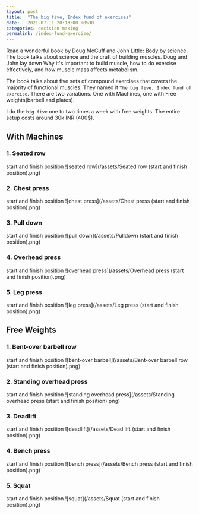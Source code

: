 ```yaml
---
layout: post
title:  "The big five, Index fund of exercises"
date:   2021-07-11 20:13:00 +0530
categories: decision making
permalink: /index-fund-exercise/
---
```


Read a wonderful book by Doug McGuff and John Little: [Body by science](https://www.amazon.in/Body-Science-John-Little/dp/0071597174/ref=sr_1_1?dchild=1&keywords=body+by+science&qid=1626019444&sr=8-1). The book talks about science and the craft of building muscles. Doug and John lay down Why it's important to build muscle, how to do exercise effectively, and how muscle mass affects metabolism.

The book talks about five sets of compound exercises that covers the majority of functional muscles. They named it `The big five, Index fund of exercise`.
There are two variations. One with Machines, one with Free weights(barbell and plates).

I do the `big five` one to two times a week with free weights. The entire setup costs around 30k INR (400$).

## With Machines

### 1. Seated row

start and finish position
![seated row](/assets/Seated row (start and finish position).png)

### 2. Chest press

start and finish position
![chest press](/assets/Chest press (start and finish position).png)

### 3. Pull down

start and finish position
![pull down](/assets/Pulldown (start and finish position).png)

### 4. Overhead press

start and finish position
![overhead press](/assets/Overhead press (start and finish position).png)

### 5. Leg press

start and finish position
![leg press](/assets/Leg press (start and finish position).png)

## Free Weights

### 1. Bent-over barbell row

start and finish position
![bent-over barbell](/assets/Bent-over barbell row (start and finish position).png)

### 2. Standing overhead press

start and finish position
![standing overhead press](/assets/Standing overhead press (start and finish position).png)

### 3. Deadlift

start and finish position
![deadlift](/assets/Dead lift (start and finish position).png)

### 4. Bench press

start and finish position
![bench press](/assets/Bench press (start and finish position).png)

### 5. Squat

start and finish position
![squat](/assets/Squat (start and finish position).png)
